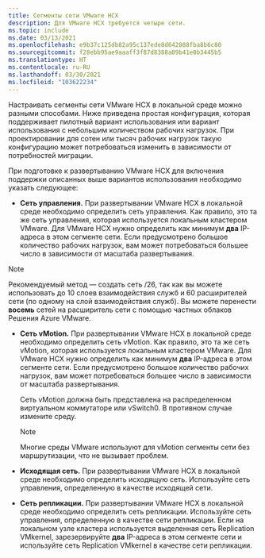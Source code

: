 ```yaml
---
title: Сегменты сети VMware HCX
description: Для VMware HCX требуется четыре сети.
ms.topic: include
ms.date: 03/13/2021
ms.openlocfilehash: e9b37c125db82a95c137ede8d642888fba8b6c80
ms.sourcegitcommit: f28ebb95ae9aaaff3f87d8388a09b41e0b3445b5
ms.translationtype: HT
ms.contentlocale: ru-RU
ms.lasthandoff: 03/30/2021
ms.locfileid: "103622234"
---
```

<!-- Used in avs-production-ready-deployment.md and tutorial-deploy-vmware-hcx.md -->

Настраивать сегменты сети VMware HCX в локальной среде можно разными способами. Ниже приведена простая конфигурация, которая поддерживает пилотный вариант использования или вариант использования с небольшим количеством рабочих нагрузок.  При проектировании для сотен или тысяч рабочих нагрузок такую конфигурацию может потребоваться изменить в зависимости от потребностей миграции.  

При подготовке к развертыванию VMware HCX для включения поддержки описанных выше вариантов использования необходимо указать следующее:

- **Сеть управления.** При развертывании VMware HCX в локальной среде необходимо определить сеть управления.  Как правило, это та же сеть управления, которая используется локальным кластером VMware.  Для VMware HCX нужно определить как минимум **два** IP-адреса в этом сегменте сети. Если предусмотрено большое количество рабочих нагрузок, вам может потребоваться большее число в зависимости от масштаба развертывания.

> [!NOTE]
   > Рекомендуемый метод — создать сеть /26, так как вы можете использовать до 10 слоев взаимодействия служб и 60 расширителей сети (по одному на слой взаимодействия служб). Вы можете перенести **восемь** сетей на расширитель сети с помощью частных облаков Решения Azure VMware.
   >
   
- **Сеть vMotion.** При развертывании VMware HCX в локальной среде необходимо определить сеть vMotion.  Как правило, это та же сеть vMotion, которая используется локальным кластером VMware.  Для VMware HCX нужно определить как минимум **два** IP-адреса в этом сегменте сети. Если предусмотрено большое количество рабочих нагрузок, вам может потребоваться большее число в зависимости от масштаба развертывания.

   Сеть vMotion должна быть представлена на распределенном виртуальном коммутаторе или vSwitch0. В противном случае измените среду.

   > [!NOTE]
   > Многие среды VMware используют для vMotion сегменты сети без маршрутизации, что не вызывает проблем.

- **Исходящая сеть.** При развертывании VMware HCX в локальной среде необходимо определить исходящую сеть. Используйте сеть управления, определенную в качестве исходящей сети.
   
- **Сеть репликации.** При развертывании VMware HCX в локальной среде необходимо определить сеть репликации. Используйте сеть управления, определенную в качестве сети репликации.  Если на локальном узле кластера используется выделенная сеть Replication VMkernel, зарезервируйте **два** IP-адреса в этом сегменте сети и используйте сеть Replication VMkernel в качестве сети репликации.
